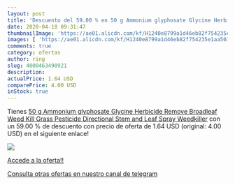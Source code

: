 ```yaml
---
layout: post
title: 'Descuento del 59.00 % en 50 g Ammonium glyphosate Glycine Herbici'
date: 2020-04-18 09:31:47
thumbnailImage: 'https://ae01.alicdn.com/kf/H1240e8799a1d46eb82f754235e1aa501M/50-g-Ammonium-glyphosate-Glycine-Herbicide-Remove-Broadleaf-Weed-Kill-Grass-Pesticide-Directional-Stem-and-Leaf.jpg_350x350._SL200_.jpg'
images: [ 'https://ae01.alicdn.com/kf/H1240e8799a1d46eb82f754235e1aa501M/50-g-Ammonium-glyphosate-Glycine-Herbicide-Remove-Broadleaf-Weed-Kill-Grass-Pesticide-Directional-Stem-and-Leaf.jpg_350x350._SL200_.jpg' ]
comments: true
category: ofertas
author: ring
slug: 4000463490921
description:
actualPrice: 1.64 USD
comparePrice: 4.00 USD
inStock: true
---
```


Tienes [50 g Ammonium glyphosate Glycine Herbicide Remove Broadleaf Weed Kill Grass Pesticide Directional Stem and Leaf Spray Weedkiller](https://www.amazon.com/dp/4000463490921/?tag=redken08-20) con un 59.00 % de descuento con precio de oferta de 1.64 USD (original: 4.00 USD) en el siguiente enlace!

[![](https://ae01.alicdn.com/kf/H1240e8799a1d46eb82f754235e1aa501M/50-g-Ammonium-glyphosate-Glycine-Herbicide-Remove-Broadleaf-Weed-Kill-Grass-Pesticide-Directional-Stem-and-Leaf.jpg_350x350._SL200_.jpg)](https://www.amazon.com/dp/4000463490921/?tag=redken08-20)

[Accede a la oferta!!](https://www.amazon.com/dp/4000463490921/?tag=redken08-20)

[Consulta otras ofertas en nuestro canal de telegram](https://t.me/s/ofertas25)
